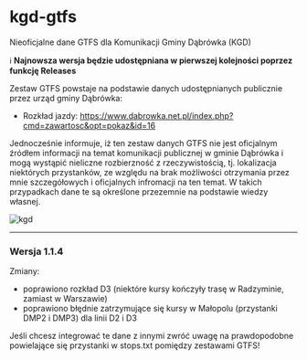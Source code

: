 # kgd-gtfs
Nieoficjalne dane GTFS dla Komunikacji Gminy Dąbrówka (KGD)

ℹ️ **Najnowsza wersja będzie udostępniana w pierwszej kolejności poprzez funkcję Releases**

Zestaw GTFS powstaje na podstawie danych udostępnianych publicznie przez urząd gminy Dąbrówka:
- Rozkład jazdy: https://www.dabrowka.net.pl/index.php?cmd=zawartosc&opt=pokaz&id=16

Jednocześnie informuje, iż ten zestaw danych GTFS nie jest oficjalnym źródłem informacji na temat komunikacji publicznej w gminie Dąbrówka i mogą wystąpić nieliczne rozbierzność z rzeczywistością, tj. lokalizacja niektórych przystanków, ze względu na brak możliwości otrzymania przez mnie szczegółowych i oficjalnych infromacji na ten temat. W takich przypadkach dane te są określone przezemnie na podstawie wiedzy własnej.

![kgd](https://i.ibb.co/Mn67zT6/Bez-nazwy-1.jpg "kgd")

***

### Wersja 1.1.4

Zmiany:

- poprawiono rozkład D3 (niektóre kursy kończyły trasę w Radzyminie, zamiast w Warszawie)
- poprawiono błędnie zatrzymujące się kursy w Małopolu (przystanki DMP2 i DMP3) dla linii D2 i D3

Jeśli chcesz integrować te dane z innymi zwróć uwagę na prawdopodobne powielające się przystanki w stops.txt pomiędzy zestawami GTFS!

